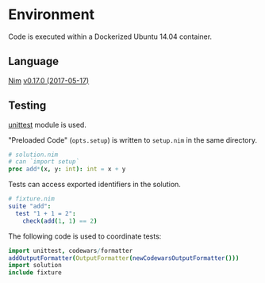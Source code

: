 # Environment

Code is executed within a Dockerized Ubuntu 14.04 container.

## Language

[Nim](https://nim-lang.org/) [v0.17.0 (2017-05-17)](https://nim-lang.org/blog/2017/05/17/version-0170-released.html)

## Testing

[unittest](https://nim-lang.org/docs/unittest.html) module is used.

"Preloaded Code" (`opts.setup`) is written to `setup.nim` in the same directory.

```nim
# solution.nim
# can `import setup`
proc add*(x, y: int): int = x + y
```

Tests can access exported identifiers in the solution.

```nim
# fixture.nim
suite "add":
  test "1 + 1 = 2":
    check(add(1, 1) == 2)
```

The following code is used to coordinate tests:

```nim
import unittest, codewars/formatter
addOutputFormatter(OutputFormatter(newCodewarsOutputFormatter()))
import solution
include fixture
```
